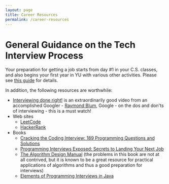 ```yaml
---
layout: page
title: Career Resources
permalink: /career-resources
---
```


# General Guidance on the Tech Interview Process

Your preparation for getting a job starts from day #1 in your C.S. classes, and also begins your first year in YU with various other activities. Please see [this guide](https://www.yu.edu/sites/default/files/inline-files/YC-CS-Job-Search-Guide-Small.pdf) for details.

In addition, the following resources are worthwhile:

* [Interviewing done right!](https://www.twitch.tv/videos/828975751?t=0h4m2s) is an extraordinarily good video from an accomplished Googler - [Raymond Blum](https://www.linkedin.com/in/raymondblum/), Google - on the dos and don'ts of interviewing - this is a must watch!
* Web sites
    * [LeetCode](https://leetcode.com/)
    * [HackerRank](https://www.hackerrank.com/)
* Books
    * [Cracking the Coding Interview: 189 Programming Questions and Solutions](https://www.amazon.com/Cracking-Coding-Interview-Programming-Questions/dp/0984782850/)
    * [Programming Interviews Exposed: Secrets to Landing Your Next Job](https://www.amazon.com/Programming-Interviews-Exposed-Secrets-Landing/dp/1118261364)
    * [The Algorithm Design Manual](https://www.amazon.com/Algorithm-Design-Manual-Steven-Skiena/dp/1849967202) (the problems in this book are not at all contrived, but it is known to be a great resource for practical applications of algorithms and thus a good preparation for interviews)
    * [Elements of Programming Interviews in Java](https://www.amazon.com/Elements-Programming-Interviews-Java-Insiders/dp/1517671272)
